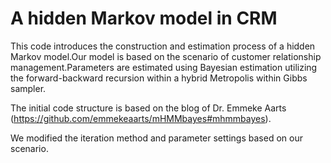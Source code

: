 # A hidden Markov model in CRM
  
  This code introduces the construction and estimation process of a hidden Markov model.Our model is based on the scenario of customer relationship management.Parameters are estimated using Bayesian estimation utilizing the forward-backward recursion within a hybrid Metropolis  within Gibbs sampler.  
  
  The initial code structure is based on the blog of Dr. Emmeke Aarts (https://github.com/emmekeaarts/mHMMbayes#mhmmbayes).  
  
  We modified the iteration method and parameter settings based on our scenario.
